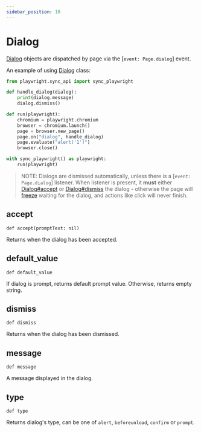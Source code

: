 ```yaml
---
sidebar_position: 10
---
```


# Dialog

[Dialog](./dialog) objects are dispatched by page via the [`event: Page.dialog`] event.

An example of using [Dialog](./dialog) class:

```python sync title=example_c954c35627e62be69e1f138f25d7377b13e18d08039d476946217827fa95db52.py
from playwright.sync_api import sync_playwright

def handle_dialog(dialog):
    print(dialog.message)
    dialog.dismiss()

def run(playwright):
    chromium = playwright.chromium
    browser = chromium.launch()
    page = browser.new_page()
    page.on("dialog", handle_dialog)
    page.evaluate("alert('1')")
    browser.close()

with sync_playwright() as playwright:
    run(playwright)

```

> NOTE: Dialogs are dismissed automatically, unless there is a [`event: Page.dialog`] listener. When listener is
present, it **must** either [Dialog#accept](./dialog#accept) or [Dialog#dismiss](./dialog#dismiss) the dialog - otherwise the page will
[freeze](https://developer.mozilla.org/en-US/docs/Web/JavaScript/EventLoop#never_blocking) waiting for the dialog, and
actions like click will never finish.

## accept

```
def accept(promptText: nil)
```

Returns when the dialog has been accepted.

## default_value

```
def default_value
```

If dialog is prompt, returns default prompt value. Otherwise, returns empty string.

## dismiss

```
def dismiss
```

Returns when the dialog has been dismissed.

## message

```
def message
```

A message displayed in the dialog.

## type

```
def type
```

Returns dialog's type, can be one of `alert`, `beforeunload`, `confirm` or `prompt`.
